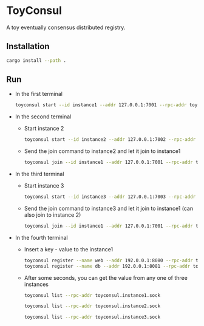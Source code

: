 # ToyConsul

A toy eventually consensus distributed registry.

## Installation

```bash
cargo install --path .
```

## Run

- In the first terminal

  ```bash
  toyconsul start --id instance1 --addr 127.0.0.1:7001 --rpc-addr toyconsul.instance1.sock
  ```

- In the second terminal

  - Start instance 2

    ```bash
    toyconsul start --id instance2 --addr 127.0.0.1:7002 --rpc-addr toyconsul.instance2.sock
    ```
  
  - Send the join command to instance2 and let it join to instance1
  
    ```bash
    toyconsul join --id instance1 --addr 127.0.0.1:7001 --rpc-addr toyconsul.instance2.sock
    ```

- In the third terminal

  - Start instance 3

    ```bash
    toyconsul start --id instance3 --addr 127.0.0.1:7003 --rpc-addr toyconsul.instance3.sock
    ```
  
  - Send the join command to instance3 and let it join to instance1 (can also join to instance 2)
  
    ```bash
    toyconsul join --id instance1 --addr 127.0.0.1:7001 --rpc-addr toyconsul.instance3.sock
    ```

- In the fourth terminal

  - Insert a key - value to the instance1

    ```bash
    toyconsul register --name web --addr 192.0.0.1:8080 --rpc-addr toyconsul.instance1.sock
    toyconsul register --name db --addr 192.0.0.1:8081 --rpc-addr toyconsul.instance2.sock
    ```
  
  - After some seconds, you can get the value from any one of three instances

    ```bash
    toyconsul list --rpc-addr toyconsul.instance1.sock
    ```

    ```bash
    toyconsul list --rpc-addr toyconsul.instance2.sock
    ```

    ```bash
    toyconsul list --rpc-addr toyconsul.instance3.sock
    ```
